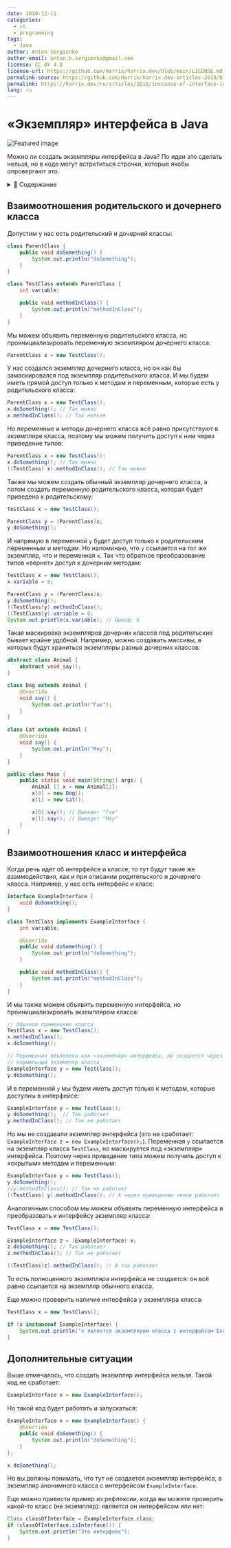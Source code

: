 ```yaml
---
date: 2018-12-11
categories:
  - it
  - programming
tags:
  - Java
author: Anton Sergienko
author-email: anton.b.sergienko@gmail.com
license: CC BY 4.0
license-url: https://github.com/Harrix/harrix.dev/blob/main/LICENSE.md
permalink-source: https://github.com/Harrix/harrix.dev-articles-2018/blob/main/instance-of-interface-in-java/instance-of-interface-in-java.md
permalink: https://harrix.dev/ru/articles/2018/instance-of-interface-in-java/
lang: ru
---
```


# «Экземпляр» интерфейса в Java

![Featured image](featured-image.svg)

Можно ли создать экземпляры интерфейса в Java? По идеи это сделать нельзя, но в коде могут встретиться строчки, которые якобы опровергают это.

<details>
<summary>📖 Содержание</summary>

## Содержание

- [Взаимоотношения родительского и дочернего класса](#взаимоотношения-родительского-и-дочернего-класса)
- [Взаимоотношения класс и интерфейса](#взаимоотношения-класс-и-интерфейса)
- [Дополнительные ситуации](#дополнительные-ситуации)

Например, такой код валидный:

```java
interface TestInterface {
    void doSomething();
}
TestInterface e;
```

</details>

## Взаимоотношения родительского и дочернего класса

Допустим у нас есть родительский и дочерний классы:

```java
class ParentClass {
    public void doSomething() {
        System.out.println("doSomething");
    }
}

class TestClass extends ParentClass {
    int variable;

    public void methodInClass() {
        System.out.println("methodInClass");
    }
}
```

Мы можем объявить переменную родительского класса, но проинициализировать переменную экземпляром дочернего класса:

```java
ParentClass x = new TestClass();
```

У нас создался экземпляр дочернего класса, но он как бы замаскировался под экземпляр родительского класса. И мы будем иметь прямой доступ только к методам и переменным, которые есть у родительского класса:

```java
ParentClass x = new TestClass();
x.doSomething(); // Так можно
x.methodInClass(); // Так нельзя
```

Но переменные и методы дочернего класса всё равно присутствуют в экземпляре класса, поэтому мы можем получить доступ к ним через приведение типов:

```java
ParentClass x = new TestClass();
x.doSomething(); // Так можно
((TestClass) x).methodInClass(); // Так можно
```

Также мы можем создать обычный экземпляр дочернего класса, а потом создать переменную родительского класса, которая будет приведена к родительскому:

```java
TestClass x = new TestClass();

ParentClass y = (ParentClass)x;
y.doSomething();
```

И напрямую в переменной `y` будет доступ только к родительским переменным и методам. Но напоминаю, что `y` ссылается на тот же экземпляр, что и переменная `x`. Так что обратное преобразование типов «вернет» доступ к дочерним методам:

```java
TestClass x = new TestClass();
x.variable = 5;

ParentClass y = (ParentClass)x;
y.doSomething();
((TestClass)y).methodInClass();
((TestClass)y).variable = 6;
System.out.println(x.variable); // Вывод: 6
```

Такая маскировка экземпляров дочерних классов под родительские бывает крайне удобной. Например, можно создавать массивы, в которых будут храниться экземпляры разных дочерних классов:

```java
abstract class Animal {
    abstract void say();
}

class Dog extends Animal {
    @Override
    void say() {
        System.out.println("Гав");
    }
}

class Cat extends Animal {
    @Override
    void say() {
        System.out.println("Мяу");
    }
}

public class Main {
    public static void main(String[] args) {
        Animal [] x = new Animal[2];
        x[0] = new Dog();
        x[1] = new Cat();

        x[0].say(); // Выведет "Гав"
        x[1].say(); // Выведет "Мяу"
    }
}
```

## Взаимоотношения класс и интерфейса

Когда речь идет об интерфейсе и классе, то тут будут такие же взаимодействия, как и при описании родительского и дочернего класса. Например, у нас есть интерфейс и класс:

```java
interface ExampleInterface {
    void doSomething();
}

class TestClass implements ExampleInterface {
    int variable;

    @Override
    public void doSomething() {
        System.out.println("doSomething");
    }

    public void methodInClass() {
        System.out.println("methodInClass");
    }
}
```

И мы также можем объявить переменную интерфейса, но проинициализировать экземпляром класса:

```java
// Обычное применение класса
TestClass x = new TestClass();
x.methodInClass();
x.doSomething();

// Переменная объявлена как «экземпляр» интерфейса, но создается через
// нормальный экземпляр класса
ExampleInterface y = new TestClass();
y.doSomething();
```

И в переменной `y` мы будем иметь доступ только к методам, которые доступны в интерфейсе:

```java
ExampleInterface y = new TestClass();
y.doSomething();  // Так работает
y.methodInClass(); // Так не работает
```

Но мы не создавали экземпляр интерфейса (это не сработает: `ExampleInterface z = new ExampleInterface();`). Переменная `y` ссылается на экземпляр класса `TestClass`, но маскируется под «экземпляр» интерфейса. Поэтому через приведение типа можем получить доступ к «скрытым» методам и переменным:

```java
ExampleInterface y = new TestClass();
y.doSomething();
//y.methodInClass(); // Так не работает
((TestClass) y).methodInClass(); // А через приведение типов работает
```

Аналогичным способом мы можем объявить переменную интерфейса и преобразовать к интерфейсу экземпляр класса:

```java
TestClass x = new TestClass();

ExampleInterface z = (ExampleInterface) x;
z.doSomething(); // Так работает
z.methodInClass(); // Так не работает

((TestClass)z).methodInClass(); // А так работает
```

То есть полноценного экземпляра интерфейса не создается: он всё равно ссылается на экземпляр обычного класса.

Еще можно проверить наличие интерфейса у экземпляра класса:

```java
TestClass x = new TestClass();

if (x instanceof ExampleInterface) {
    System.out.println("x является экземпляром класса с интерфейсом ExampleInterface");
}
```

## Дополнительные ситуации

Выше отмечалось, что создать экземпляр интерфейса нельзя. Такой код не сработает:

```java
ExampleInterface x = new ExampleInterface();
```

Но такой код будет работать и запускаться:

```java
ExampleInterface x = new ExampleInterface() {
    @Override
    public void doSomething() {
        System.out.println("doSomething");
    }
};

x.doSomething();
```

Но вы должны понимать, что тут не создается экземпляр интерфейса, а экземпляр анонимного класса с интерфейсом `ExampleInterface`.

Еще можно привести пример из рефлексии, когда вы можете проверить какой-то класс (не экземпляр): является он интерфейсом или нет:

```java
Class classOfInterface = ExampleInterface.class;
if (classOfInterface.isInterface()) {
    System.out.println("Это интерфейс");
}
```
